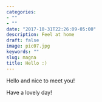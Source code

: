```yaml
---
categories:
- ""
- ""
date: "2017-10-31T22:26:09-05:00"
description: Feel at home 
draft: false
image: pic07.jpg
keywords: ""
slug: magna
title: Hello :)
---
```

Hello and nice to meet you! 

Have a lovely day! 